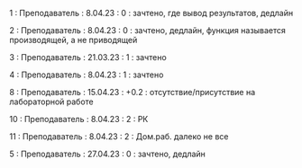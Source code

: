 1 : Преподаватель : 8.04.23 : 0 : зачтено, где вывод результатов, дедлайн

2 : Преподаватель : 8.04.23 : 0 : зачтено, дедлайн, функция называется производящей, а не приводящей

3 : Преподаватель : 21.03.23 : 1 : зачтено

4 : Преподаватель : 8.04.23 : 1 : зачтено

8 : Преподаватель : 15.04.23 : +0.2 : отсутствие/присутствие на лабораторной работе

10 : Преподаватель : 8.04.23 : 2 : РК

11 : Преподаватель : 8.04.23 : 2 : Дом.раб. далеко не все

5 : Преподаватель : 27.04.23 : 0 : зачтено, дедлайн

